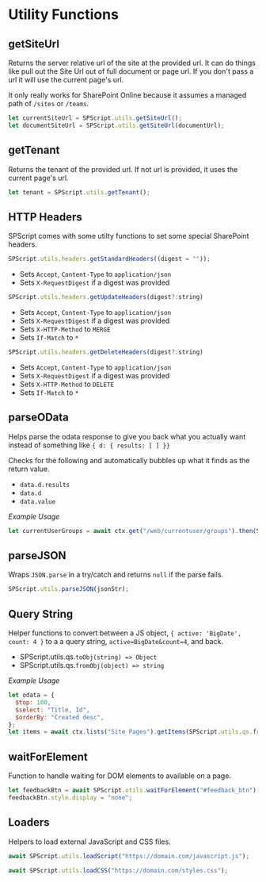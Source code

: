 # Utility Functions

## getSiteUrl

Returns the server relative url of the site at the provided url. It can do things like pull out the Site Url out of full document or page url. If you don't pass a url it will use the current page's url.

It only really works for SharePoint Online because it assumes a managed path of `/sites` or `/teams`.

```javascript
let currentSiteUrl = SPScript.utils.getSiteUrl();
let documentSiteUrl = SPScript.utils.getSiteUrl(documentUrl);
```

## getTenant

Returns the tenant of the provided url. If not url is provided, it uses the current page's url.

```javascript
let tenant = SPScript.utils.getTenant();
```

## HTTP Headers

SPScript comes with some utilty functions to set some special SharePoint headers.

```javascript
SPScript.utils.headers.getStandardHeaders((digest = ""));
```

- Sets `Accept`, `Content-Type` to `application/json`
- Sets `X-RequestDigest` if a digest was provided

```javascript
SPScript.utils.headers.getUpdateHeaders(digest?:string)
```

- Sets `Accept`, `Content-Type` to `application/json`
- Sets `X-RequestDigest` if a digest was provided
- Sets `X-HTTP-Method` to `MERGE`
- Sets `If-Match` to `*`

```javascript
SPScript.utils.headers.getDeleteHeaders(digest?:string)
```

- Sets `Accept`, `Content-Type` to `application/json`
- Sets `X-RequestDigest` if a digest was provided
- Sets `X-HTTP-Method` to `DELETE`
- Sets `If-Match` to `*`

## parseOData

Helps parse the odata response to give you back what you actually want instead of something like `{ d: { results: [ ] }}`

Checks for the following and automatically bubbles up what it finds as the return value.

- `data.d.results`
- `data.d`
- `data.value`

_Example Usage_

```javascript
let currentUserGroups = await ctx.get("/web/currentuser/groups").then(SPScript.utils.parseOData);
```

## parseJSON

Wraps `JSON.parse` in a try/catch and returns `null` if the parse fails.

```javascript
SPScript.utils.parseJSON(jsonStr);
```

## Query String

Helper functions to convert between a JS object, `{ active: 'BigDate', count: 4 }` to a a query string, `active=BigDate&count=4`, and back.

- SPScript.utils.qs.`toObj(string) => Object`
- SPScript.utils.qs.`fromObj(object) => string`

_Example Usage_

```javascript
let odata = {
  $top: 100,
  $select: "Title, Id",
  $orderBy: "Created desc",
};
let items = await ctx.lists("Site Pages").getItems(SPScript.utils.qs.fromObj(odata));
```

## waitForElement

Function to handle waiting for DOM elements to available on a page.

```javascript
let feedbackBtn = await SPScript.utils.waitForElement("#feedback_btn");
feedbackBtn.style.display = "none";
```

## Loaders

Helpers to load external JavaScript and CSS files.

```javascript
await SPScript.utils.loadScript("https://domain.com/javascript.js");
```

```javascript
await SPScript.utils.loadCSS("https://domain.com/styles.css");
```
